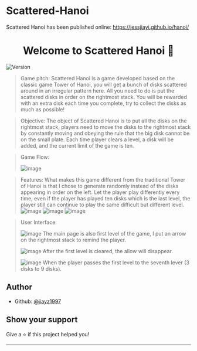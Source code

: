 # Scattered-Hanoi
Scattered Hanoi has been published online: https://jessjiayi.github.io/hanoi/
<h1 align="center">Welcome to Scattered Hanoi 👋</h1>
<p>
  <img alt="Version" src="https://img.shields.io/badge/version-1-blue.svg?cacheSeconds=2592000" />
</p>

> Game pitch: Scattered Hanoi is a game developed based on the classic game Tower of Hanoi, you will get a bunch of disks scattered around in an irregular pattern here. All you need to do is put the scattered disks in order on the rightmost stack. You will be rewarded with an extra disk each time you complete, try to collect the disks as much as possible!

> Objective: The object of Scattered Hanoi is to put all the disks on the rightmost stack, players need to move the disks to the rightmost stack by constantly moving and obeying the rule that the big disk cannot be on the small plate. Each time player clears a level, a disk will be added, and the current limit of the game is ten.
 
> Game Flow: 
> 
> ![image](https://github.com/JessJiayi/Scattered-Hanoi/blob/gh-pages/ScreenShoot/Picture1.png)

> Features: 
> What makes this game different from the traditional Tower of Hanoi is that I chose to generate randomly instead of the disks appearing in order on the left. Let the player play differently every time, even if the player has played ten disks which is the last level, the player still can continue to play the same difficult but different level.
> ![image](https://github.com/JessJiayi/Scattered-Hanoi/blob/gh-pages/ScreenShoot/f1.png)
> ![image](https://github.com/JessJiayi/Scattered-Hanoi/blob/gh-pages/ScreenShoot/f2.png)
> ![image](https://github.com/JessJiayi/Scattered-Hanoi/blob/gh-pages/ScreenShoot/f3.png)

> User Interface:
> 
> ![image](https://github.com/JessJiayi/Scattered-Hanoi/blob/gh-pages/ScreenShoot/main.png)
> The main page is also first level of the game, I put an arrow on the rightmost stack to remind the player.
> 
> ![image](https://github.com/JessJiayi/Scattered-Hanoi/blob/gh-pages/ScreenShoot/second.png)
> After the first level is cleared, the allow will disappear.
> 
> ![image](https://github.com/JessJiayi/Scattered-Hanoi/blob/gh-pages/ScreenShoot/cleared.png)
> When the player passes the first level to the seventh lever (3 disks to 9 disks).


## Author

* Github: [@jiayz1997](https://github.com/jiayz1997)

## Show your support

Give a ⭐️ if this project helped you!

***
